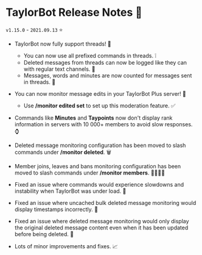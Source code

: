 # TaylorBot Release Notes 📝
`v1.15.0` - `2021.09.13` ⭐

- TaylorBot now fully support threads! 🧵
    - You can now use all prefixed commands in threads. ❕
    - Deleted messages from threads can now be logged like they can with regular text channels. 🚮
    - Messages, words and minutes are now counted for messages sent in threads. 🔢

- You can now monitor message edits in your TaylorBot Plus server! 👀
    - Use **/monitor edited set** to set up this moderation feature. ✅

- Commands like **Minutes** and **Taypoints** now don't display rank information in servers with 10 000+ members to avoid slow responses. ⌚

- Deleted message monitoring configuration has been moved to slash commands under **/monitor deleted**. 🗑️

- Member joins, leaves and bans monitoring configuration has been moved to slash commands under **/monitor members**. 👨‍👩‍👧‍👦

- Fixed an issue where commands would experience slowdowns and instability when TaylorBot was under load. 🐛

- Fixed an issue where uncached bulk deleted message monitoring would display timestamps incorrectly. 🐛

- Fixed an issue where deleted message monitoring would only display the original deleted message content even when it has been updated before being deleted. 🐛

- Lots of minor improvements and fixes. 📈
